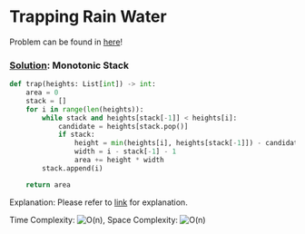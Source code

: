 # Trapping Rain Water

Problem can be found in [here](https://leetcode.com/problems/trapping-rain-water/)!

### [Solution](/Two%20Pointers/42-TrappingRainWater/solution.py): Monotonic Stack

```python
def trap(heights: List[int]) -> int:
    area = 0
    stack = []
    for i in range(len(heights)):
        while stack and heights[stack[-1]] < heights[i]:
            candidate = heights[stack.pop()]
            if stack:
                height = min(heights[i], heights[stack[-1]]) - candidate
                width = i - stack[-1] - 1
                area += height * width
        stack.append(i)

    return area
```

Explanation: Please refer to [link](https://github.com/yuchia0221/Grind-75/tree/main/Stack/42-TrappingRainWater) for explanation.

Time Complexity: ![O(n)](<https://latex.codecogs.com/svg.image?\inline&space;O(n)>), Space Complexity: ![O(n)](<https://latex.codecogs.com/svg.image?\inline&space;O(n)>)

